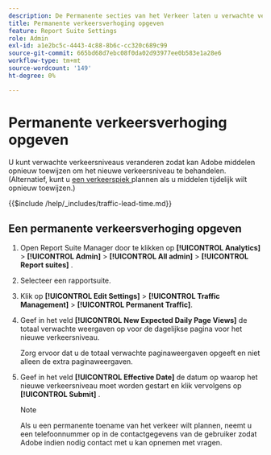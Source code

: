 ```yaml
---
description: De Permanente secties van het Verkeer laten u verwachte verkeersniveaus veranderen zodat Adobe middelen kan opnieuw toewijzen om het nieuwe verkeersniveau te behandelen.
title: Permanente verkeersverhoging opgeven
feature: Report Suite Settings
role: Admin
exl-id: a1e2bc5c-4443-4c88-8b6c-cc320c689c99
source-git-commit: 665bd68d7ebc08f0da02d93977ee0b583e1a28e6
workflow-type: tm+mt
source-wordcount: '149'
ht-degree: 0%

---
```


# Permanente verkeersverhoging opgeven

U kunt verwachte verkeersniveaus veranderen zodat kan Adobe middelen opnieuw toewijzen om het nieuwe verkeersniveau te behandelen. (Alternatief, kunt u [ een verkeerspiek ](/help/admin/admin/c-manage-report-suites/c-edit-report-suites/c-traffic-management/t-traffic-schedule-spike.md) plannen als u middelen tijdelijk wilt opnieuw toewijzen.)

{{$include /help/_includes/traffic-lead-time.md}}

## Een permanente verkeersverhoging opgeven

1. Open Report Suite Manager door te klikken op **[!UICONTROL Analytics]** > **[!UICONTROL Admin]** > **[!UICONTROL All admin]** > **[!UICONTROL Report suites]** .
1. Selecteer een rapportsuite.
1. Klik op **[!UICONTROL Edit Settings]** > **[!UICONTROL Traffic Management]** > **[!UICONTROL Permanent Traffic]**.
1. Geef in het veld **[!UICONTROL New Expected Daily Page Views]** de totaal verwachte weergaven op voor de dagelijkse pagina voor het nieuwe verkeersniveau.

   Zorg ervoor dat u de totaal verwachte paginaweergaven opgeeft en niet alleen de extra paginaweergaven.
1. Geef in het veld **[!UICONTROL Effective Date]** de datum op waarop het nieuwe verkeersniveau moet worden gestart en klik vervolgens op **[!UICONTROL Submit]** .

   >[!NOTE]
   >
   >Als u een permanente toename van het verkeer wilt plannen, neemt u een telefoonnummer op in de contactgegevens van de gebruiker zodat Adobe indien nodig contact met u kan opnemen met vragen.
